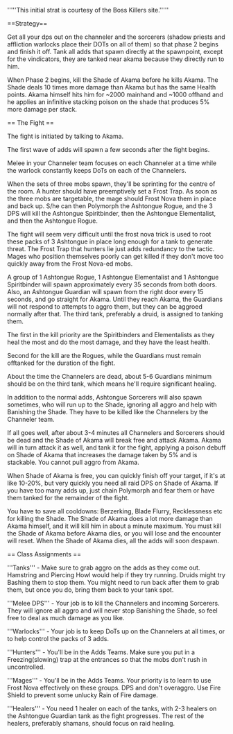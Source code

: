 '''''This initial strat is courtesy of the Boss Killers site.'''''

==Strategy==

Get all your dps out on the channeler and the sorcerers (shadow priests and affliction warlocks place their DOTs on all of them) so that phase 2 begins and finish it off. Tank all adds that spawn directly at the spawnpoint, except for the vindicators, they are tanked near akama because they directly run to him. 

When Phase 2 begins, kill the Shade of Akama before he kills Akama. The Shade deals 10 times more damage than Akama but has the same Health points. Akama himself hits him for ~2000 mainhand and ~1000 offhand and he applies an infinitive stacking poison on the shade that produces 5% more damage per stack.




== The Fight ==

The fight is initiated by talking to Akama.

The first wave of adds will spawn a few seconds after the fight begins.

Melee in your Channeler team focuses on each Channeler at a time while the warlock constantly keeps DoTs on each of the Channelers.

When the sets of three mobs spawn, they'll be sprinting for the centre of the room. A hunter should have preemptively set a Frost Trap. As soon as the three mobs are targetable, the mage should Frost Nova them in place and back up. S/he can then Polymorph the Ashtongue Rogue, and the 3 DPS will kill the Ashtongue Spiritbinder, then the Ashtongue Elementalist, and then the Ashtongue Rogue.

The fight will seem very difficult until the frost nova trick is used to root these packs of 3 Ashtongue in place long enough for a tank to generate threat. The Frost Trap that hunters lie just adds redundancy to the tactic. Mages who position themselves poorly can get killed if they don't move too quickly away from the Frost Nova-ed mobs.

A group of 1 Ashtongue Rogue, 1 Ashtongue Elementalist and 1 Ashtongue Spiritbinder will spawn approximately every 35 seconds from both doors. Also, an Ashtongue Guardian will spawn from the right door every 15 seconds, and go straight for Akama. Until they reach Akama, the Guardians will not respond to attempts to aggro them, but they can be aggroed normally after that. The third tank, preferably a druid, is assigned to tanking them.

The first in the kill priority are the Spiritbinders and Elementalists as they heal the most and do the most damage, and they have the least health.

Second for the kill are the Rogues, while the Guardians must remain offtanked for the duration of the fight.

About the time the Channelers are dead, about 5-6 Guardians minimum should be on the third tank, which means he'll require significant healing.

In addition to the normal adds, Ashtongue Sorcerers will also spawn sometimes, who will run up to the Shade, ignoring all aggro and help with Banishing the Shade. They have to be killed like the Channelers by the Channeler team.

If all goes well, after about 3-4 minutes all Channelers and Sorcerers should be dead and the Shade of Akama will break free and attack Akama. Akama will in turn attack it as well, and tank it for the fight, applying a poison debuff on Shade of Akama that increases the damage taken by 5% and is stackable. You cannot pull aggro from Akama.

When Shade of Akama is free, you can quickly finish off your target, if it's at like 10-20%, but very quickly you need all raid DPS on Shade of Akama. If you have too many adds up, just chain Polymorph and fear them or have them tanked for the remainder of the fight.

You have to save all cooldowns: Berzerking, Blade Flurry, Recklessness etc for killing the Shade. The Shade of Akama does a lot more damage than Akama himself, and it will kill him in about a minute maximum. You must kill the Shade of Akama before Akama dies, or you will lose and the encounter will reset. When the Shade of Akama dies, all the adds will soon despawn.


== Class Assignments ==

'''Tanks''' - Make sure to grab aggro on the adds as they come out. Hamstring and Piercing Howl would help if they try running. Druids might try Bashing them to stop them. You might need to run back after them to grab them, but once you do, bring them back to your tank spot.

'''Melee DPS''' - Your job is to kill the Channelers and incoming Sorcerers. They will ignore all aggro and will never stop Banishing the Shade, so feel free to deal as much damage as you like.

'''Warlocks''' - Your job is to keep DoTs up on the Channelers at all times, or to help control the packs of 3 adds.

'''Hunters''' - You'll be in the Adds Teams. Make sure you put in a Freezing(slowing) trap at the entrances so that the mobs don't rush in uncontrolled.

'''Mages''' - You'll be in the Adds Teams. Your priority is to learn to use Frost Nova effectively on these groups. DPS and don't overaggro. Use Fire Shield to prevent some unlucky Rain of Fire damage.

'''Healers''' - You need 1 healer on each of the tanks, with 2-3 healers on the Ashtongue Guardian tank as the fight progresses. The rest of the healers, preferably shamans, should focus on raid healing.